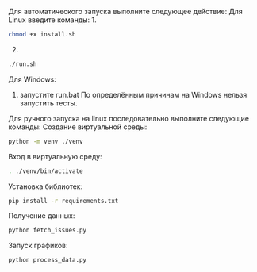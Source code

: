 Для автоматического запуска выполните следующее действие:
Для Linux введите команды:
1. 
```bash
chmod +x install.sh
```
2. 
```bash
./run.sh
```

Для Windows:
1. запустите run.bat
По определённым причинам на Windows нельзя запустить тесты.


Для ручного запуска на linux последовательно выполните следующие команды: 
Создание виртуальной среды:
```bash
python -m venv ./venv
```
Вход в виртуальную среду:
```bash
. ./venv/bin/activate
```

Установка библиотек:
```bash
pip install -r requirements.txt
```

Получение данных:
```bash
python fetch_issues.py
```

Запуск графиков:
```bash
python process_data.py
```
